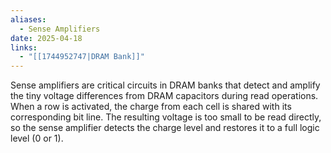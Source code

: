 ```yaml
---
aliases:
  - Sense Amplifiers
date: 2025-04-18
links:
  - "[[1744952747|DRAM Bank]]"
---
```

Sense amplifiers are critical circuits in DRAM banks that detect and amplify the tiny voltage differences from DRAM capacitors during read operations. When a row is activated, the charge from each cell is shared with its corresponding bit line. The resulting voltage is too small to be read directly, so the sense amplifier detects the charge level and restores it to a full logic level (0 or 1).